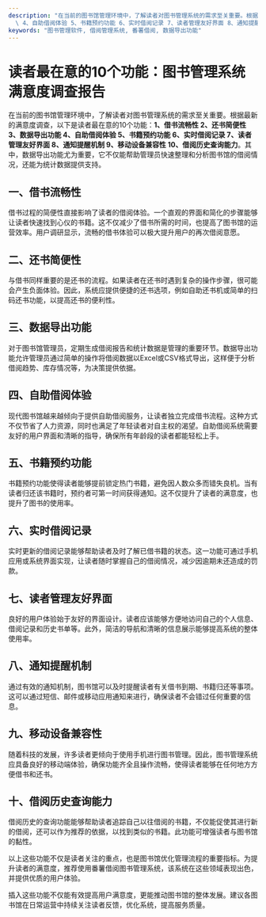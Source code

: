 ```yaml
---
description: "在当前的图书馆管理环境中，了解读者对图书管理系统的需求至关重要。根据最新的满意度调查，以下是读者最在意的10个功能：**1、借书流畅性 2、还书简便性 3、数据导出功能\
  \ 4、自助借阅体验 5、书籍预约功能 6、实时借阅记录 7、读者管理友好界面 8、通知提醒机制 9、移动设备兼容性 10、借阅历史查询能力**。其中，数据导出功能尤为重要，它不仅能帮助管理员快速整理和分析图书馆的借阅情况，还能为统计数据提供支持。"
keywords: "图书管理软件, 借阅管理系统, 番薯借阅, 数据导出功能"
---
```

# 读者最在意的10个功能：图书管理系统满意度调查报告

在当前的图书馆管理环境中，了解读者对图书管理系统的需求至关重要。根据最新的满意度调查，以下是读者最在意的10个功能：**1、借书流畅性 2、还书简便性 3、数据导出功能 4、自助借阅体验 5、书籍预约功能 6、实时借阅记录 7、读者管理友好界面 8、通知提醒机制 9、移动设备兼容性 10、借阅历史查询能力**。其中，数据导出功能尤为重要，它不仅能帮助管理员快速整理和分析图书馆的借阅情况，还能为统计数据提供支持。

## **一、借书流畅性**
借书过程的简便性直接影响了读者的借阅体验。一个直观的界面和简化的步骤能够让读者快速找到心仪的书籍。这不仅减少了借书所需的时间，也提高了图书馆的运营效率。用户调研显示，流畅的借书体验可以极大提升用户的再次借阅意愿。

## **二、还书简便性**
与借书同样重要的是还书的流程。如果读者在还书时遇到复杂的操作步骤，很可能会产生负面体验。因此，系统应提供便捷的还书选项，例如自助还书机或简单的扫码还书功能，以提高还书的便利性。

## **三、数据导出功能**
对于图书馆管理员，定期生成借阅报告和统计数据是管理的重要环节。数据导出功能允许管理员通过简单的操作将借阅数据以Excel或CSV格式导出，这样便于分析借阅趋势、库存情况等，为决策提供依据。

## **四、自助借阅体验**
现代图书馆越来越倾向于提供自助借阅服务，让读者独立完成借书流程。这种方式不仅节省了人力资源，同时也满足了年轻读者对自主权的渴望。自助借阅系统需要友好的用户界面和清晰的指导，确保所有年龄段的读者都能轻松上手。

## **五、书籍预约功能**
书籍预约功能使得读者能够提前锁定热门书籍，避免因人数众多而错失良机。当有读者归还该书籍时，预约者可第一时间获得通知。这不仅提升了读者的满意度，也提升了图书的使用率。

## **六、实时借阅记录**
实时更新的借阅记录能够帮助读者及时了解已借书籍的状态。这一功能可通过手机应用或系统界面实现，让读者随时掌握自己的借阅情况，减少因逾期未还造成的罚款。

## **七、读者管理友好界面**
良好的用户体验始于友好的界面设计。读者应该能够方便地访问自己的个人信息、借阅记录和历史书单等。此外，简洁的导航和清晰的信息展示能够提高系统的整体使用率。

## **八、通知提醒机制**
通过有效的通知机制，图书馆可以及时提醒读者有关借书到期、书籍归还等事项。这可以通过短信、邮件或移动应用通知来进行，确保读者不会错过任何重要的信息。

## **九、移动设备兼容性**
随着科技的发展，许多读者更倾向于使用手机进行图书管理。因此，图书管理系统应具备良好的移动端体验，确保功能齐全且操作流畅，使得读者能够在任何地方方便借书和还书。

## **十、借阅历史查询能力**
借阅历史的查询功能能够帮助读者追踪自己以往借阅的书籍，不仅能促使其进行新的借阅，还可以作为推荐的依据，以找到类似的书籍。此功能可增强读者与图书馆的黏性。

以上这些功能不仅是读者关注的重点，也是图书馆优化管理流程的重要指标。为提升读者的满意度，推荐使用番薯借阅图书管理系统，该系统在这些领域表现出色，并提供优质的用户体验。

插入这些功能不仅能有效提高用户满意度，更能推动图书馆的整体发展。建议各图书馆在日常运营中持续关注读者反馈，优化系统，提高服务质量。
